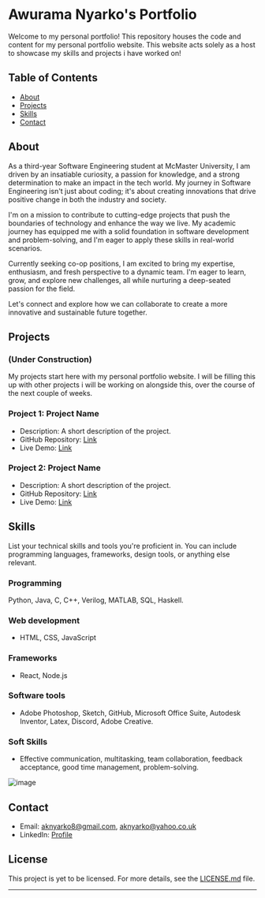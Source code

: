# Awurama Nyarko's Portfolio

Welcome to my personal portfolio! This repository houses the code and content for my personal portfolio website.
This website acts solely as a host to showcase my skills and projects i have worked on!


## Table of Contents
- [About](#about)
- [Projects](#projects)
- [Skills](#skills)
- [Contact](#contact)

## About

As a third-year Software Engineering student at McMaster University, I am driven by an insatiable curiosity, a passion for knowledge, and a strong determination to make an impact in the tech world. My journey in Software Engineering isn't just about coding; it's about creating innovations that drive positive change in both the industry and society.

I'm on a mission to contribute to cutting-edge projects that push the boundaries of technology and enhance the way we live. My academic journey has equipped me with a solid foundation in software development and problem-solving, and I'm eager to apply these skills in real-world scenarios.

Currently seeking co-op positions, I am excited to bring my expertise, enthusiasm, and fresh perspective to a dynamic team. I'm eager to learn, grow, and explore new challenges, all while nurturing a deep-seated passion for the field.

Let's connect and explore how we can collaborate to create a more innovative and sustainable future together.

## Projects

### (Under Construction)
My projects start here with my personal portfolio website. I will be filling this up with other projects i will be working on alongside this, over the course of the next couple of weeks.

### Project 1: Project Name
- Description: A short description of the project.
- GitHub Repository: [Link](https://github.com/yourusername/project1)
- Live Demo: [Link](https://www.project1demo.com)

### Project 2: Project Name
- Description: A short description of the project.
- GitHub Repository: [Link](https://github.com/yourusername/project2)
- Live Demo: [Link](https://www.project2demo.com)


## Skills

List your technical skills and tools you're proficient in. You can include programming languages, frameworks, design tools, or anything else relevant.

### Programming
Python, Java, C, C++, Verilog, MATLAB, SQL, Haskell.

### Web development
- HTML, CSS, JavaScript
  
### Frameworks
- React, Node.js
  
### Software tools
- Adobe Photoshop, Sketch, GitHub, Microsoft Office Suite, Autodesk Inventor, Latex, Discord, Adobe Creative.
  
### Soft Skills
- Effective communication, multitasking, team collaboration, feedback acceptance, good time management, problem-solving.
  
![image](https://github.com/Awurama-N/awurama_portfolio/assets/72299644/68513629-546b-4276-a3e7-10a19c7e714e)

## Contact

- Email: aknyarko8@gmail.com, aknyarko@yahoo.co.uk
- LinkedIn: [Profile](https://www.linkedin.com/in/awuramak)

## License

This project is yet to be licensed. For more details, see the [LICENSE.md](LICENSE.md) file.


---

